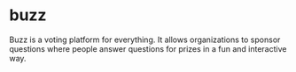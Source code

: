 # buzz
Buzz is a voting platform for everything. It allows organizations to sponsor questions where people answer questions for prizes in a fun and interactive way.
